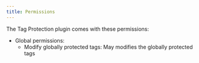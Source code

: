 ```yaml
---
title: Permissions
---
```

The Tag Protection plugin comes with these permissions:

* Global permissions:
    * Modify globally protected tags: May modifies the globally protected tags

